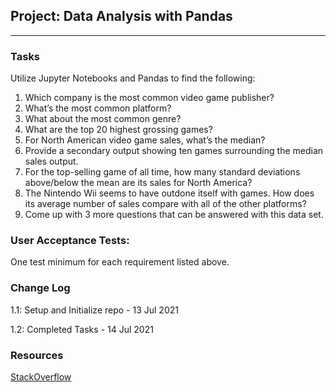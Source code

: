 ## Project: Data Analysis with Pandas

---

### Tasks

Utilize Jupyter Notebooks and Pandas to find the following:

1. Which company is the most common video game publisher?
1. What’s the most common platform?
1. What about the most common genre?
1. What are the top 20 highest grossing games?
1. For North American video game sales, what’s the median?
1. Provide a secondary output showing ten games surrounding the median sales output.
1. For the top-selling game of all time, how many standard deviations above/below the mean are its sales for North America?
1. The Nintendo Wii seems to have outdone itself with games. How does its average number of sales compare with all of the other platforms?
1. Come up with 3 more questions that can be answered with this data set.


### User Acceptance Tests:

One test minimum for each requirement listed above.

### Change Log

1.1: Setup and Initialize repo - 13 Jul 2021

1.2: Completed Tasks - 14 Jul 2021

### Resources

[StackOverflow](https://stackoverflow.com/questions/30112202/how-do-i-find-the-closest-values-in-a-pandas-series-to-an-input-number)
